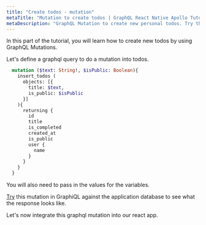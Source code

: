 ```yaml
---
title: "Create todos - mutation"
metaTitle: "Mutation to create todos | GraphQL React Native Apollo Tutorial"
metaDescription: "GraphQL Mutation to create new personal todos. Try the mutation in GraphiQL, passing the Authorization token to get authenticated results."
---
```


In this part of the tutorial, you will learn how to create new todos by using GraphQL Mutations.

Let's define a graphql query to do a mutation into todos.

```graphql
  mutation ($text: String!, $isPublic: Boolean){
    insert_todos (
      objects: [{
        title: $text,
        is_public: $isPublic
      }]
    ){
      returning {
        id
        title
        is_completed
        created_at
        is_public
        user {
          name
        }
      }
    }
  }
```

You will also need to pass in the values for the variables.

[Try](https://learn.hasura.io/graphql/graphiql?tutorial=react-native) this mutation in GraphiQL against the application database to see what the response looks like.

Let's now integrate this graphql mutation into our react app.

